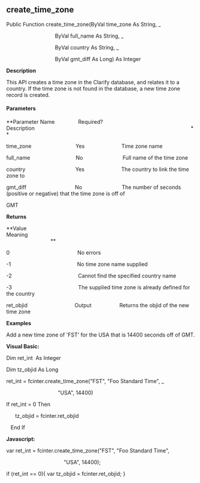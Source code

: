 create_time_zone
------------------

Public Function create_time_zone(ByVal time_zone As String, _

                                 ByVal full_name As String, _

                                 ByVal country As String, _

                                 ByVal gmt_diff As Long) As Integer

**Description**

This API creates a time zone in the Clarify database, and relates it to a country. If the time zone is not found in the database, a new time zone record is created.

#### Parameters
**Parameter Name                Required?             Description                                                                                                          **

time_zone                              Yes                         Time zone name

full_name                               No                           Full name of the time zone

country                                  Yes                         The country to link the time zone to

gmt_diff                                 No                           The number of seconds (positive or negative) that the time zone is off of

GMT

**Returns**

**Value                                     Meaning                                                                                                                                               **

0                                              No errors

-1                                             No time zone name supplied

-2                                             Cannot find the specified country name

-3                                             The supplied time zone is already defined for the country

ret_objid                                Output                   Returns the objid of the new time zone

**Examples**

 Add a new time zone of 'FST' for the USA that is 14400 seconds off of GMT.

**Visual Basic:**

Dim ret_int  As Integer

Dim tz_objid As Long

ret_int = fcinter.create_time_zone("FST", "Foo Standard Time", _

                                   "USA", 14400)

 If ret_int = 0 Then

      tz_objid = fcinter.ret_objid

   End If

**Javascript:**

var ret_int = fcinter.create_time_zone("FST", "Foo Standard Time",

                                       "USA", 14400);

 if (ret_int == 0){ var tz_objid = fcinter.ret_objid; }